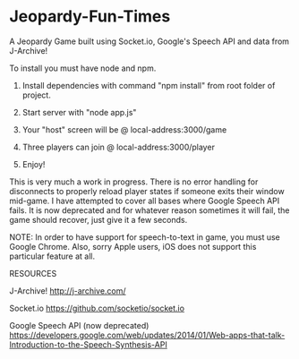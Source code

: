 # Jeopardy-Fun-Times
A Jeopardy Game built using Socket.io, Google's Speech API and data from J-Archive! 


To install you must have node and npm.

1) Install dependencies with command "npm install" from root folder of project.

2) Start server with "node app.js"

3) Your "host" screen will be @ local-address:3000/game

4) Three players can join @ local-address:3000/player

5) Enjoy!

This is very much a work in progress.  There is no error handling for disconnects to properly reload player states if someone exits their
window mid-game.  I have attempted to cover all bases where Google Speech API fails.  It is now deprecated and for whatever reason
sometimes it will fail, the game should recover, just give it a few seconds.


NOTE:  In order to have support for speech-to-text in game, you must use Google Chrome.  Also, sorry Apple users, iOS does not support this particular feature at all.

RESOURCES

J-Archive! http://j-archive.com/

Socket.io https://github.com/socketio/socket.io

Google Speech API (now deprecated) https://developers.google.com/web/updates/2014/01/Web-apps-that-talk-Introduction-to-the-Speech-Synthesis-API
